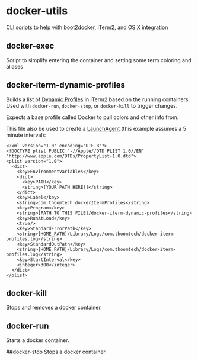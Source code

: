 # docker-utils
CLI scripts to help with boot2docker, iTerm2, and OS X integration

## docker-exec
Script to simplify entering the container and setting some term coloring and aliases

## docker-iterm-dynamic-profiles
Builds a list of [Dynamic Profiles](https://www.iterm2.com/dynamic-profiles.html) in iTerm2 based on the running containers. Used with `docker-run`, `docker-stop`, or `docker-kill` to trigger changes.

Expects a base profile called Docker to pull colors and other info from.

This file also be used to create a [LaunchAgent](http://launchd.info/) (this example assumes a 5 minute interval):

    <?xml version="1.0" encoding="UTF-8"?>
    <!DOCTYPE plist PUBLIC "-//Apple//DTD PLIST 1.0//EN" "http://www.apple.com/DTDs/PropertyList-1.0.dtd">
    <plist version="1.0">
      <dict>
        <key>EnvironmentVariables</key>
        <dict>
          <key>PATH</key>
          <string>[YOUR PATH HERE!]</string>
        </dict>
        <key>Label</key>
        <string>com.thoomtech.dockerItermProfiles</string>
        <key>Program</key>
        <string>[PATH TO THIS FILE]/docker-iterm-dynamic-profiles</string>
        <key>RunAtLoad</key>
        <true/>
        <key>StandardErrorPath</key>
        <string>[HOME_PATH]/Library/Logs/com.thoomtech/docker-iterm-profiles.log</string>
        <key>StandardOutPath</key>
        <string>[HOME_PATH]/Library/Logs/com.thoomtech/docker-iterm-profiles.log</string>
        <key>StartInterval</key>
        <integer>300</integer>
      </dict>
    </plist>

## docker-kill
Stops and removes a docker container.

## docker-run
Starts a docker container.

##docker-stop
Stops a docker container.
